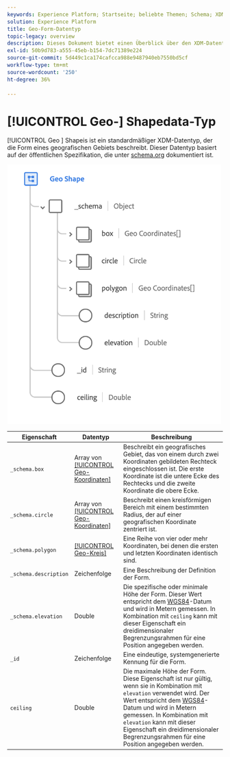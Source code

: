 ```yaml
---
keywords: Experience Platform; Startseite; beliebte Themen; Schema; XDM; Felder; Schemas; Schemas; Geo; Geo-Form; Datentyp; Datentyp; Datentyp;
solution: Experience Platform
title: Geo-Form-Datentyp
topic-legacy: overview
description: Dieses Dokument bietet einen Überblick über den XDM-Datentyp "Geo-Form".
exl-id: 50b9d783-a555-45eb-b154-7dc71389e224
source-git-commit: 5d449c1ca174cafcca988e9487940eb7550bd5cf
workflow-type: tm+mt
source-wordcount: '250'
ht-degree: 36%

---
```


# [!UICONTROL Geo-] Shapedata-Typ

[!UICONTROL Geo ] Shapeis ist ein standardmäßiger XDM-Datentyp, der die Form eines geografischen Gebiets beschreibt. Dieser Datentyp basiert auf der öffentlichen Spezifikation, die unter [schema.org](https://schema.org/GeoShape) dokumentiert ist.

<img src="../images/data-types/geo-shape.png" width="500" /><br />

| Eigenschaft | Datentyp | Beschreibung |
| --- | --- | --- |
| `_schema.box` | Array von [[!UICONTROL Geo-Koordinaten]](./geo-coordinates.md) | Beschreibt ein geografisches Gebiet, das von einem durch zwei Koordinaten gebildeten Rechteck eingeschlossen ist. Die erste Koordinate ist die untere Ecke des Rechtecks und die zweite Koordinate die obere Ecke. |
| `_schema.circle` | Array von [[!UICONTROL Geo-Koordinaten]](./geo-coordinates.md) | Beschreibt einen kreisförmigen Bereich mit einem bestimmten Radius, der auf einer geografischen Koordinate zentriert ist. |
| `_schema.polygon` | [[!UICONTROL Geo-Kreis]](./geo-circle.md) | Eine Reihe von vier oder mehr Koordinaten, bei denen die ersten und letzten Koordinaten identisch sind. |
| `_schema.description` | Zeichenfolge | Eine Beschreibung der Definition der Form. |
| `_schema.elevation` | Double | Die spezifische oder minimale Höhe der Form. Dieser Wert entspricht dem [WGS84](http://gisgeography.com/wgs84-world-geodetic-system/)-Datum und wird in Metern gemessen. In Kombination mit `ceiling` kann mit dieser Eigenschaft ein dreidimensionaler Begrenzungsrahmen für eine Position angegeben werden. |
| `_id` | Zeichenfolge | Eine eindeutige, systemgenerierte Kennung für die Form. |
| `ceiling` | Double | Die maximale Höhe der Form. Diese Eigenschaft ist nur gültig, wenn sie in Kombination mit `elevation` verwendet wird. Der Wert entspricht dem [WGS84](http://gisgeography.com/wgs84-world-geodetic-system/)-Datum und wird in Metern gemessen. In Kombination mit `elevation` kann mit dieser Eigenschaft ein dreidimensionaler Begrenzungsrahmen für eine Position angegeben werden. |
